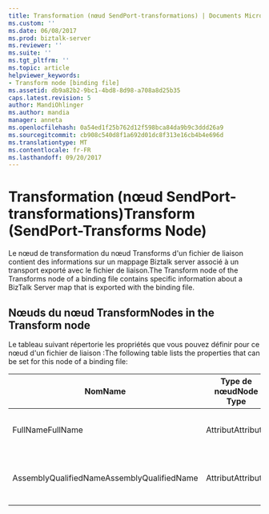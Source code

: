 ```yaml
---
title: Transformation (nœud SendPort-transformations) | Documents Microsoft
ms.custom: ''
ms.date: 06/08/2017
ms.prod: biztalk-server
ms.reviewer: ''
ms.suite: ''
ms.tgt_pltfrm: ''
ms.topic: article
helpviewer_keywords:
- Transform node [binding file]
ms.assetid: db9a82b2-9bc1-4bd8-8d98-a708a8d25b35
caps.latest.revision: 5
author: MandiOhlinger
ms.author: mandia
manager: anneta
ms.openlocfilehash: 0a54ed1f25b762d12f598bca84da9b9c3ddd26a9
ms.sourcegitcommit: cb908c540d8f1a692d01dc8f313e16cb4b4e696d
ms.translationtype: MT
ms.contentlocale: fr-FR
ms.lasthandoff: 09/20/2017
---
```

# <a name="transform-sendport-transforms-node"></a><span data-ttu-id="b9c51-102">Transformation (nœud SendPort-transformations)</span><span class="sxs-lookup"><span data-stu-id="b9c51-102">Transform (SendPort-Transforms Node)</span></span>
<span data-ttu-id="b9c51-103">Le nœud de transformation du nœud Transforms d'un fichier de liaison contient des informations sur un mappage Biztalk server  associé à un transport exporté avec le fichier de liaison.</span><span class="sxs-lookup"><span data-stu-id="b9c51-103">The Transform node of the Transforms node of a binding file contains specific information about a BizTalk Server map that is exported with the binding file.</span></span>  
  
## <a name="nodes-in-the-transform-node"></a><span data-ttu-id="b9c51-104">Nœuds du nœud Transform</span><span class="sxs-lookup"><span data-stu-id="b9c51-104">Nodes in the Transform node</span></span>  
 <span data-ttu-id="b9c51-105">Le tableau suivant répertorie les propriétés que vous pouvez définir pour ce nœud d'un fichier de liaison :</span><span class="sxs-lookup"><span data-stu-id="b9c51-105">The following table lists the properties that can be set for this node of a binding file:</span></span>  
  
|<span data-ttu-id="b9c51-106">**Nom**</span><span class="sxs-lookup"><span data-stu-id="b9c51-106">**Name**</span></span>|<span data-ttu-id="b9c51-107">**Type de nœud**</span><span class="sxs-lookup"><span data-stu-id="b9c51-107">**Node Type**</span></span>|<span data-ttu-id="b9c51-108">**Type de données**</span><span class="sxs-lookup"><span data-stu-id="b9c51-108">**Data Type**</span></span>|<span data-ttu-id="b9c51-109">**Description**</span><span class="sxs-lookup"><span data-stu-id="b9c51-109">**Description**</span></span>|<span data-ttu-id="b9c51-110">**Restrictions**</span><span class="sxs-lookup"><span data-stu-id="b9c51-110">**Restrictions**</span></span>|<span data-ttu-id="b9c51-111">**Commentaires**</span><span class="sxs-lookup"><span data-stu-id="b9c51-111">**Comments**</span></span>|  
|--------------|-------------------|-------------------|---------------------|----------------------|------------------|  
|<span data-ttu-id="b9c51-112">FullName</span><span class="sxs-lookup"><span data-stu-id="b9c51-112">FullName</span></span>|<span data-ttu-id="b9c51-113">Attribut</span><span class="sxs-lookup"><span data-stu-id="b9c51-113">Attribute</span></span>|<span data-ttu-id="b9c51-114">xs:string</span><span class="sxs-lookup"><span data-stu-id="b9c51-114">xs:string</span></span>|<span data-ttu-id="b9c51-115">Spécifie le nom complet du mappage.</span><span class="sxs-lookup"><span data-stu-id="b9c51-115">Specifies the full name of the map.</span></span>|<span data-ttu-id="b9c51-116">Facultatif</span><span class="sxs-lookup"><span data-stu-id="b9c51-116">Not required</span></span>|<span data-ttu-id="b9c51-117">Valeur par défaut : vide</span><span class="sxs-lookup"><span data-stu-id="b9c51-117">Default value: empty</span></span>|  
|<span data-ttu-id="b9c51-118">AssemblyQualifiedName</span><span class="sxs-lookup"><span data-stu-id="b9c51-118">AssemblyQualifiedName</span></span>|<span data-ttu-id="b9c51-119">Attribut</span><span class="sxs-lookup"><span data-stu-id="b9c51-119">Attribute</span></span>|<span data-ttu-id="b9c51-120">xs:string</span><span class="sxs-lookup"><span data-stu-id="b9c51-120">xs:string</span></span>|<span data-ttu-id="b9c51-121">Spécifie le nom qualifié d'assembly du mappage.</span><span class="sxs-lookup"><span data-stu-id="b9c51-121">Specifies the assembly qualified name of the map.</span></span>|<span data-ttu-id="b9c51-122">Facultatif</span><span class="sxs-lookup"><span data-stu-id="b9c51-122">Not required</span></span>|<span data-ttu-id="b9c51-123">Valeur par défaut : vide</span><span class="sxs-lookup"><span data-stu-id="b9c51-123">Default value: empty</span></span>|